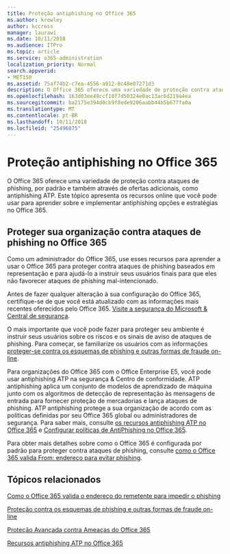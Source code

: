 ```yaml
---
title: Proteção antiphishing no Office 365
ms.author: krowley
author: kccross
manager: laurawi
ms.date: 10/11/2018
ms.audience: ITPro
ms.topic: article
ms.service: o365-administration
localization_priority: Normal
search.appverid:
- MET150
ms.assetid: 75af74b2-c7ea-4556-a912-8c48e07271d3
description: O Office 365 oferece uma variedade de proteção contra ataques de phishing, por padrão e também através de ofertas adicionais, como antiphishing ATP. Este tópico apresenta os recursos online que você pode usar para aprender sobre e implementar antiphishing opções e estratégias no Office 365.
ms.openlocfilehash: 163d03ee49ccf18f7d50324e0ac13ac6d219a4ea
ms.sourcegitcommit: ba2175e394d0cb9f8ede9206aabb44b5b677fa0a
ms.translationtype: MT
ms.contentlocale: pt-BR
ms.lasthandoff: 10/11/2018
ms.locfileid: "25496875"
---
```

# <a name="anti-phishing-protection-in-office-365"></a>Proteção antiphishing no Office 365

O Office 365 oferece uma variedade de proteção contra ataques de phishing, por padrão e também através de ofertas adicionais, como antiphishing ATP. Este tópico apresenta os recursos online que você pode usar para aprender sobre e implementar antiphishing opções e estratégias no Office 365.
  
## <a name="protect-your-organization-against-phishing-attacks-in-office-365"></a>Proteger sua organização contra ataques de phishing no Office 365

Como um administrador do Office 365, use esses recursos para aprender a usar o Office 365 para proteger contra ataques de phishing baseados em representação e para ajudá-lo a instruir seus usuários finais para que eles não favorecer ataques de phishing mal-intencionado.
  
Antes de fazer qualquer alteração à sua configuração do Office 365, certifique-se de que você está atualizado com as informações mais recentes oferecidos pelo Office 365. [Visite a segurança do Microsoft &amp; Central de segurança](https://www.microsoft.com/security/default.aspx).
  
O mais importante que você pode fazer para proteger seu ambiente é instruir seus usuários sobre os riscos e os sinais de aviso de ataques de phishing. Para começar, se familiarize os usuários com as informações [proteger-se contra os esquemas de phishing e outras formas de fraude on-line](https://support.office.com/article/f84750b4-2f2c-46c3-89f6-e65f7f8c3546).
  
Para organizações do Office 365 com o Office Enterprise E5, você pode usar antiphishing ATP na segurança &amp; Centro de conformidade. ATP antiphishing aplica um conjunto de modelos de aprendizado de máquina junto com os algoritmos de detecção de representação às mensagens de entrada para fornecer proteção de mercadorias e lança ataques de phishing. ATP antiphishing protege a sua organização de acordo com as políticas definidas por seu Office 365 global ou administradores de segurança. Para saber mais, consulte [os recursos antiphishing ATP no Office 365](atp-anti-phishing.md) e [Configurar políticas de AntiPhishing no Office 365](set-up-anti-phishing-policies.md).
  
Para obter mais detalhes sobre como o Office 365 é configurada por padrão para proteger contra ataques de phishing, consulte [como o Office 365 valida From: endereço para evitar phishing](how-office-365-validates-the-from-address.md).
  
## <a name="related-topics"></a>Tópicos relacionados

[Como o Office 365 valida o endereço do remetente para impedir o phishing](how-office-365-validates-the-from-address.md)
  
[Proteção contra os esquemas de phishing e outras formas de fraude on-line](https://support.office.com/article/f84750b4-2f2c-46c3-89f6-e65f7f8c3546)
  
[Proteção Avançada contra Ameaças do Office 365](office-365-atp.md) 
  
[Recursos antiphishing ATP no Office 365](atp-anti-phishing.md)
  

